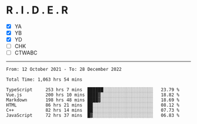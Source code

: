 # R . I . D . E . R

- [x] YA
- [x] YB
- [x] YD
- [ ] CHK
- [ ] CTWABC

---

<!--START_SECTION:waka-->

```text
From: 12 October 2021 - To: 28 December 2022

Total Time: 1,063 hrs 54 mins

TypeScript     253 hrs 7 mins  ██████░░░░░░░░░░░░░░░░░░░   23.79 %
Vue.js         200 hrs 10 mins ████▓░░░░░░░░░░░░░░░░░░░░   18.82 %
Markdown       198 hrs 48 mins ████▓░░░░░░░░░░░░░░░░░░░░   18.69 %
HTML           86 hrs 21 mins  ██░░░░░░░░░░░░░░░░░░░░░░░   08.12 %
C++            82 hrs 14 mins  ██░░░░░░░░░░░░░░░░░░░░░░░   07.73 %
JavaScript     72 hrs 37 mins  █▓░░░░░░░░░░░░░░░░░░░░░░░   06.83 %
```

<!--END_SECTION:waka-->
